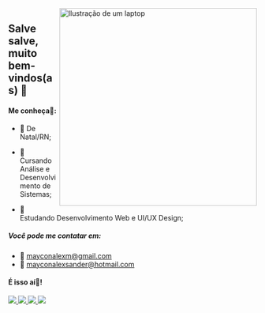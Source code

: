 <img src="https://raw.githubusercontent.com/MicaelliMedeiros/micaellimedeiros/master/image/computer-illustration.png" min-width="400px" max-width="400px" width="400px" align="right" alt="Ilustração de um laptop">

## Salve salve, muito bem-vindos(as) 👋

#### Me conheça👐:

- 🎯 De Natal/RN;

- 🎯 Cursando Análise e Desenvolvimento de Sistemas;

- 🎯 Estudando Desenvolvimento Web e UI/UX Design;

##### Você pode me contatar em:
- 📩 mayconalexm@gmail.com
- 📩 mayconalexsander@hotmail.com

#### É isso aí👋!

<p align="left">
  <a href="https://www.instagram.com/maico_alek" target="_blank" alt="Instagram">
    <img src="https://img.shields.io/badge/-Instagram-1C1C1C?style=for-the-badge&logo=Instagram&logoColor=FF00FF"/>
  </a>
  
  <a href="https://twitter.com/mayconalek" target="_blank" alt="Twitter">
    <img src="https://img.shields.io/badge/X-%23000000.svg?style=for-the-badge&logo=X&logoColor=white"/>
  </a>
    
  <a href="https://www.linkedin.com/in/mayconalexsander" target="_blank" alt="LinkedIn">
    <img src="https://img.shields.io/badge/-Linkedin-1C1C1C?style=for-the-badge&logo=Linkedin&logoColor=1DA1F2"/>
  </a>
    
  <a href="https://codepen.io/mayconalexsander" target="_blank" alt="Codepen">
    <img src="https://img.shields.io/badge/-Codepen-1C1C1C?style=for-the-badge&logo=Codepen&logoColor=FFFFFF"/>
  </a>
</p>
